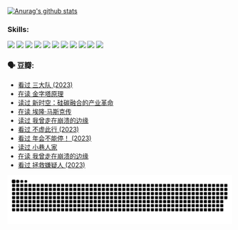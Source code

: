 
[![Anurag's github stats](https://github-readme-stats.vercel.app/api?username=w940853815)](https://github.com/anuraghazra/github-readme-stats)

### Skills:

<code><img height="32" src="https://cdn.jsdelivr.net/npm/simple-icons@v5/icons/python.svg"></code>
<code><img height="32" src="https://cdn.jsdelivr.net/npm/simple-icons@v5/icons/javascript.svg"></code>
<code><img height="32" src="https://cdn.jsdelivr.net/npm/simple-icons@v5/icons/django.svg"></code>
<code><img height="32" src="https://cdn.jsdelivr.net/npm/simple-icons@v5/icons/flask.svg"></code>
<code><img height="32" src="https://cdn.jsdelivr.net/npm/simple-icons@v5/icons/vuetify.svg"></code>
<code><img height="32" src="https://cdn.jsdelivr.net/npm/simple-icons@v5/icons/git.svg"></code>
<code><img height="32" src="https://cdn.jsdelivr.net/npm/simple-icons@v5/icons/docker.svg"></code>
<code><img height="32" src="https://cdn.jsdelivr.net/npm/simple-icons@v5/icons/postgresql.svg"></code>
<code><img height="32" src="https://cdn.jsdelivr.net/npm/simple-icons@v5/icons/elasticsearch.svg"></code>
<code><img height="32" src="https://cdn.jsdelivr.net/npm/simple-icons@v5/icons/macos.svg"></code>
<code><img height="32" src="https://cdn.jsdelivr.net/npm/simple-icons@v5/icons/linux.svg"></code>

### 🗣 豆瓣:

<!-- DOUBAN-ACTIVITIES:START -->
- [看过 三大队‎ (2023)](https://www.douban.com/people/136069238/status/4510323325/?_i=07164025)
- [在读 金字塔原理](https://www.douban.com/people/136069238/status/4507497587/?_i=07164025)
- [读过 新时空：硅碳融合的产业革命](https://www.douban.com/people/136069238/status/4506659177/?_i=07164025)
- [在读 埃隆·马斯克传](https://www.douban.com/people/136069238/status/4500417190/?_i=07164025)
- [读过 我曾走在崩溃的边缘](https://www.douban.com/people/136069238/status/4500416754/?_i=07164025)
- [看过 不虚此行‎ (2023)](https://www.douban.com/people/136069238/status/4499973052/?_i=07164025)
- [看过 年会不能停！‎ (2023)](https://www.douban.com/people/136069238/status/4498582002/?_i=07164025)
- [读过 小巷人家](https://www.douban.com/people/136069238/status/4489290935/?_i=07164025)
- [在读 我曾走在崩溃的边缘](https://www.douban.com/people/136069238/status/4489290559/?_i=07164025)
- [看过 拯救嫌疑人‎ (2023)](https://www.douban.com/people/136069238/status/4477421513/?_i=07164025)
<!-- DOUBAN-ACTIVITIES:END -->


![Snake animation](https://raw.githubusercontent.com/w940853815/w940853815/output/github-contribution-grid-snake.svg)

<!--
**w940853815/w940853815** is a ✨ _special_ ✨ repository because its `README.md` (this file) appears on your GitHub profile.

Here are some ideas to get you started:

- 🔭 I’m currently working on ...
- 🌱 I’m currently learning ...
- 👯 I’m looking to collaborate on ...
- 🤔 I’m looking for help with ...
- 💬 Ask me about ...
- 📫 How to reach me: ...
- 😄 Pronouns: ...
- ⚡ Fun fact: ...
-->
